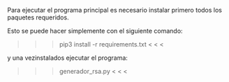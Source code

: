 Para ejecutar el programa principal es necesario instalar primero todos los paquetes requeridos.

Esto se puede hacer simplemente con el siguiente comando:

> > > pip3 install -r requirements.txt < < <

y una vezinstalados ejecutar el programa:
> > > generador_rsa.py < < <